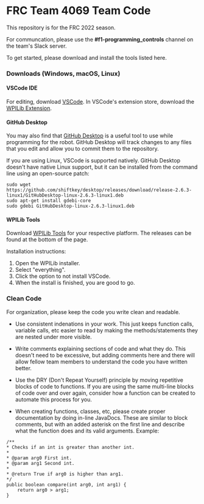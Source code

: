 # FRC Team 4069 Team Code
This repository is for the FRC 2022 season.

For communcation, please use the **#f1-programming_controls** channel on the team's Slack server.

To get started, please download and install the tools listed here.

### Downloads (Windows, macOS, Linux)

#### VSCode IDE
For editing, download [VSCode](https://code.visualstudio.com/download). In VSCode's extension store, download the [WPILib Extension](https://marketplace.visualstudio.com/items?itemName=wpilibsuite.vscode-wpilib).

#### GitHub Desktop
You may also find that [GitHub Desktop](https://desktop.github.com/) is a useful tool to use while programming for the robot. GitHub Desktop will track changes to any files that you edit and allow you to commit them to the repository.

If you are using Linux, VSCode is supported natively. GitHub Desktop doesn't have native Linux support, but it can be installed from the command line using an open-source patch:
```
sudo wget https://github.com/shiftkey/desktop/releases/download/release-2.6.3-linux1/GitHubDesktop-linux-2.6.3-linux1.deb
sudo apt-get install gdebi-core
sudo gdebi GitHubDesktop-linux-2.6.3-linux1.deb
```

#### WPILib Tools
Download [WPILib Tools](https://github.com/wpilibsuite/allwpilib/releases/tag/v2022.1.1) for your respective platform. The releases can be found at the bottom of the page.

Installation instructions:
1. Open the WPILib installer.
2. Select "everything".
3. Click the option to not install VSCode.
4. When the install is finished, you are good to go.


### Clean Code
For organization, please keep the code you write clean and readable.

- Use consistent indenations in your work. This just keeps function calls, variable calls, etc easier to read by making the methods/statements they are nested under more visible.

- Write comments explaining sections of code and what they do. This doesn't need to be excessive, but adding comments here and there will allow fellow team members to understand the code you have written better.

- Use the DRY (Don't Repeat Yourself) principle by moving repetitive blocks of code to functions. If you are using the same multi-line blocks of code over and over again, consider how a function can be created to automate this process for you.

- When creating functions, classes, etc, please create proper documentation by doing in-line JavaDocs. These are similar to block comments, but with an added asterisk on the first line and describe what the function does and its valid arguments. Example:
```
/**
* Checks if an int is greater than another int.
*
* @param arg0 First int.
* @param arg1 Second int.
*
* @return True if arg0 is higher than arg1.
*/
public boolean compare(int arg0, int arg1) {
    return arg0 > arg1;
}
```


